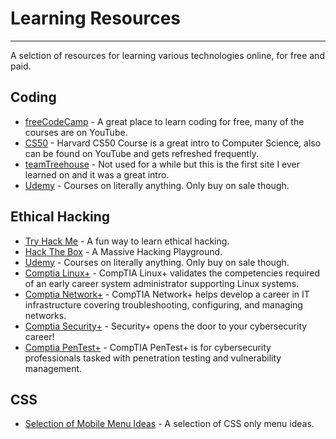 # Learning Resources

---

A selction of resources for learning various technologies online, for free and paid.

## Coding

- [freeCodeCamp](https://www.freecodecamp.org/) - A great place to learn coding for free, many of the courses are on YouTube.
- [CS50](https://www.edx.org/cs50) - Harvard CS50 Course is a great intro to Computer Science, also can be found on YouTube and gets refreshed frequently.
- [teamTreehouse](https://teamtreehouse.com/) - Not used for a while but this is the first site I ever learned on and it was a great intro.
- [Udemy](https://udemy.com/) - Courses on literally anything. Only buy on sale though.

## Ethical Hacking

- [Try Hack Me](https://tryhackme.com/) - A fun way to learn ethical hacking.
- [Hack The Box](https://hackthebox.com/) - A Massive Hacking Playground.
- [Udemy](https://udemy.com/) - Courses on literally anything. Only buy on sale though.
- [Comptia Linux+](https://www.comptia.org/certifications/linux) - CompTIA Linux+ validates the competencies required of an early career system administrator supporting Linux systems.
- [Comptia Network+](https://www.comptia.org/certifications/network) - CompTIA Network+ helps develop a career in IT infrastructure covering troubleshooting, configuring, and managing networks.
- [Comptia Security+](https://www.comptia.org/certifications/security) - Security+ opens the door to your cybersecurity career!
- [Comptia PenTest+](https://www.comptia.org/certifications/pentest) - CompTIA PenTest+ is for cybersecurity professionals tasked with penetration testing and vulnerability management.

## CSS

- [Selection of Mobile Menu Ideas](https://freefrontend.com/css-mobile-menus/) - A selection of CSS only menu ideas.
